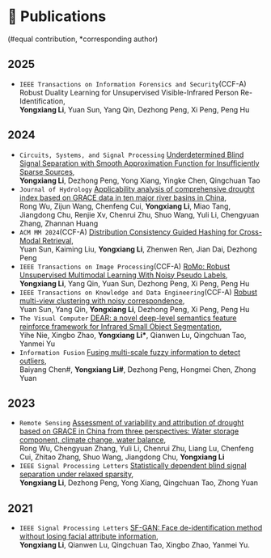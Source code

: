 
# 📝 Publications 
(#equal contribution, *corresponding author)

## 2025
- `IEEE Transactions on Information Forensics and Security`(CCF-A) Robust Duality Learning for Unsupervised
Visible-Infrared Person Re-Identification, <br> **Yongxiang Li**, Yuan Sun, Yang Qin, Dezhong Peng, Xi Peng, Peng Hu

## 2024
- `Circuits, Systems, and Signal Processing` [Underdetermined Blind Signal Separation with Smooth Approximation Function for Insufficiently Sparse Sources](https://link.springer.com/article/10.1007/s00034-024-02914-9), <br> **Yongxiang Li**, Dezhong Peng, Yong Xiang, Yingke Chen, Qingchuan Tao
- `Journal of Hydrology` [Applicability analysis of comprehensive drought index based on GRACE data in ten major river basins in China](https://www.sciencedirect.com/science/article/pii/S0022169424016718), <br> Rong Wu, Zijun Wang, Chenfeng Cui, **Yongxiang Li**, Miao Tang, Jiangdong Chu, Renjie Xv, Chenrui Zhu, Shuo Wang, Yuli Li, Chengyuan Zhang, Zhannan Huang
- `ACM MM 2024`(CCF-A) [Distribution Consistency Guided Hashing for Cross-Modal Retrieval](https://dl.acm.org/doi/abs/10.1145/3664647.3680633), <br> Yuan Sun, Kaiming Liu, **Yongxiang Li**, Zhenwen Ren, Jian Dai, Dezhong Peng
- `IEEE Transactions on Image Processing`(CCF-A) [RoMo: Robust Unsupervised Multimodal Learning With Noisy Pseudo Labels](https://ieeexplore.ieee.org/abstract/document/10653726), <br> **Yongxiang Li**, Yang Qin, Yuan Sun, Dezhong Peng, Xi Peng, Peng Hu
- `IEEE Transactions on Knowledge and Data Engineering`(CCF-A) [Robust multi-view clustering with noisy correspondence](https://ieeexplore.ieee.org/abstract/document/10595464), <br> Yuan Sun, Yang Qin, **Yongxiang Li**, Dezhong Peng, Xi Peng, Peng Hu
- `The Visual Computer` [DEAR: a novel deep-level semantics feature reinforce framework for Infrared Small Object Segmentation](https://link.springer.com/article/10.1007/s00371-024-03499-9), <br> Yihe Nie, Xingbo Zhao, **Yongxiang Li\***, Qianwen Lu, Qingchuan Tao, Yanmei Yu
- `Information Fusion` [Fusing multi-scale fuzzy information to detect outliers](https://www.sciencedirect.com/science/article/pii/S1566253523004499), <br> Baiyang Chen#, **Yongxiang Li#**, Dezhong Peng, Hongmei Chen, Zhong Yuan

## 2023
- `Remote Sensing` [Assessment of variability and attribution of drought based on GRACE in China from three perspectives: Water storage component, climate change, water balance](https://www.mdpi.com/2072-4292/15/18/4426), <br> Rong Wu, Chengyuan Zhang, Yuli Li, Chenrui Zhu, Liang Lu, Chenfeng Cui, Zhitao Zhang, Shuo Wang, Jiangdong Chu, **Yongxiang Li**
- `IEEE Signal Processing Letters` [Statistically dependent blind signal separation under relaxed sparsity](https://ieeexplore.ieee.org/abstract/document/10113143), <br> **Yongxiang Li**, Dezhong Peng, Yong Xiang, Qingchuan Tao, Zhong Yuan

## 2021
- `IEEE Signal Processing Letters` [SF-GAN: Face de-identification method without losing facial attribute information](https://ieeexplore.ieee.org/abstract/document/9382120), <br> **Yongxiang Li**, Qianwen Lu, Qingchuan Tao, Xingbo Zhao, Yanmei Yu.
